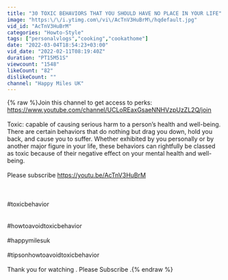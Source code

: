 ```yaml
---
title: "30 TOXIC BEHAVIORS THAT YOU SHOULD HAVE NO PLACE IN YOUR LIFE"
image: "https:\/\/i.ytimg.com\/vi\/AcTnV3HuBrM\/hqdefault.jpg"
vid_id: "AcTnV3HuBrM"
categories: "Howto-Style"
tags: ["personalvlogs","cooking","cookathome"]
date: "2022-03-04T18:54:23+03:00"
vid_date: "2022-02-11T08:19:40Z"
duration: "PT15M51S"
viewcount: "1548"
likeCount: "82"
dislikeCount: ""
channel: "Happy Miles UK"
---
```

{% raw %}Join this channel to get access to perks:<br /><a rel="nofollow" target="blank" href="https://www.youtube.com/channel/UCLoREaxGsaeNNHVzpUzZL2Q/join">https://www.youtube.com/channel/UCLoREaxGsaeNNHVzpUzZL2Q/join</a><br /><br />Toxic: capable of causing serious harm to a person’s health and well-being.<br />There are certain behaviors that do nothing but drag you down, hold you back, and cause you to suffer. Whether exhibited by you personally or by another major figure in your life, these behaviors can rightfully be classed as toxic because of their negative effect on your mental health and well-being.<br /><br />Please subscribe  <a rel="nofollow" target="blank" href="https://youtu.be/AcTnV3HuBrM">https://youtu.be/AcTnV3HuBrM</a><br /><br /><br /><br />#toxicbehavior<br /><br /><br />#howtoavoidtoxicbehavior<br /><br />#happymilesuk<br /><br />#tipsonhowtoavoidtoxicbehavior<br /><br />Thank you for watching . Please Subscribe .{% endraw %}
